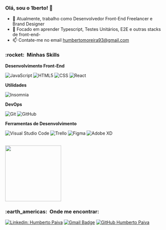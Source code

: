 ### Olá, sou o 1berto! 👋

- 🔭 Atualmente, trabalho como Desenvolvedor Front-End Freelancer e Brand Designer
- 🌱 Focado em aprender Typescript, Testes Unitários, E2E e outras stacks de front-end- 
- 📫 Contate-me no email humbertomoreira93@gmail.com

<h3> :rocket: &nbsp;Minhas Skills </h3>

**Desenvolvimento Front-End**

  ![JavaScript](https://img.shields.io/badge/-JavaScript-333333?style=flat&logo=javascript)
  ![HTML5](https://img.shields.io/badge/-HTML5-333333?style=flat&logo=HTML5)
  ![CSS](https://img.shields.io/badge/-CSS-333333?style=flat&logo=CSS3&logoColor=1572B6)
  ![React](https://img.shields.io/badge/-React-333333?style=flat&logo=react)


**Utilidades**

  ![Insomnia](https://img.shields.io/badge/-Insomnia-333333?style=flat&logo=insomnia)
  

**DevOps**

  ![Git](https://img.shields.io/badge/-Git-333333?style=flat&logo=git)
  ![GitHub](https://img.shields.io/badge/-GitHub-333333?style=flat&logo=github)
  

**Ferramentas de Desenvolvimento**

  ![Visual Studio Code](https://img.shields.io/badge/-Visual%20Studio%20Code-333333?style=flat&logo=visual-studio-code&logoColor=007ACC)
  ![Trello](https://img.shields.io/badge/-Trello-333333?style=flat&logo=trello&logoColor=007ACC)
  ![Figma](https://img.shields.io/badge/-Figma-333333?style=flat&logo=figma&logoColor=007ACC)
  ![Adobe XD](https://img.shields.io/badge/-Adobe%20XD-333333?style=flat&logo=adobe-xd&logoColor=007ACC)

<br/>

<a href="https://github.com/humbertopaiva">
  <img height="180em" src="https://github-readme-stats.vercel.app/api?username=humbertopaiva&theme=dracula&show_icons=true" />
</a>

<br/>

<h3> :earth_americas: &nbsp;Onde me encontrar: </h3> 

[![Linkedin: Humberto Paiva](https://img.shields.io/badge/-USERNAME-blue?style=flat-square&logo=Linkedin&logoColor=white&link=https://www.linkedin.com/in/des-humbertopaiva/)](https://www.linkedin.com/in/des-humbertopaiva/)
[![Gmail Badge](https://img.shields.io/badge/-humbertomoreira93@gmail.com-006bed?style=flat-square&logo=Gmail&logoColor=white&link=mailto:humbertomoreira93@gmail.com)](mailto:humbertomoreira93@gmail.com)
[![GitHub Humberto Paiva]( https://img.shields.io/github/followers/humbertopaiva?label=follow&style=social)](https://github.com/humbertopaiva)




